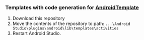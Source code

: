 ### Templates with code generation for [AndroidTemplate](https://github.com/NoNews/AndroidTemplate "GitHub link")


1. Download this repository
2. Move  the contents of the repository to path: `...\Android Studio\plugins\android\lib\templates\activities`
3. Restart Android Studio.

